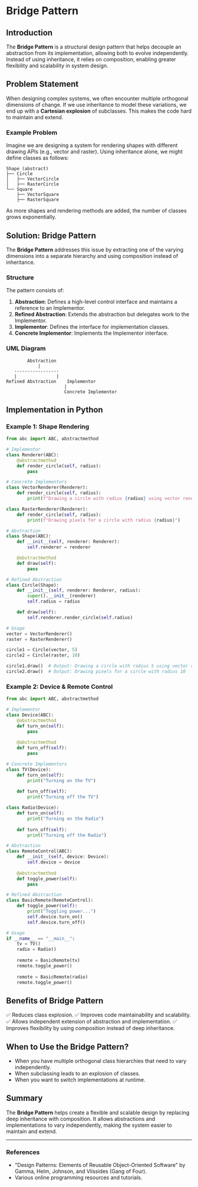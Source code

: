 # Bridge Pattern

## Introduction
The **Bridge Pattern** is a structural design pattern that helps decouple an abstraction from its implementation, allowing both to evolve independently. Instead of using inheritance, it relies on composition, enabling greater flexibility and scalability in system design.

## Problem Statement
When designing complex systems, we often encounter multiple orthogonal dimensions of change. If we use inheritance to model these variations, we end up with a **Cartesian explosion** of subclasses. This makes the code hard to maintain and extend.

### Example Problem
Imagine we are designing a system for rendering shapes with different drawing APIs (e.g., vector and raster). Using inheritance alone, we might define classes as follows:

```
Shape (abstract)
├── Circle
│   ├── VectorCircle
│   ├── RasterCircle
└── Square
    ├── VectorSquare
    ├── RasterSquare
```

As more shapes and rendering methods are added, the number of classes grows exponentially.

## Solution: Bridge Pattern
The **Bridge Pattern** addresses this issue by extracting one of the varying dimensions into a separate hierarchy and using composition instead of inheritance.

### Structure
The pattern consists of:
1. **Abstraction**: Defines a high-level control interface and maintains a reference to an Implementor.
2. **Refined Abstraction**: Extends the abstraction but delegates work to the Implementor.
3. **Implementor**: Defines the interface for implementation classes.
4. **Concrete Implementor**: Implements the Implementor interface.

### UML Diagram
```
        Abstraction
            |
   -----------------
   |               |
Refined Abstraction    Implementor
                      |
                      Concrete Implementor
```

## Implementation in Python

### Example 1: Shape Rendering
```python
from abc import ABC, abstractmethod

# Implementor
class Renderer(ABC):
    @abstractmethod
    def render_circle(self, radius):
        pass

# Concrete Implementors
class VectorRenderer(Renderer):
    def render_circle(self, radius):
        print(f"Drawing a circle with radius {radius} using vector rendering")

class RasterRenderer(Renderer):
    def render_circle(self, radius):
        print(f"Drawing pixels for a circle with radius {radius}")

# Abstraction
class Shape(ABC):
    def __init__(self, renderer: Renderer):
        self.renderer = renderer

    @abstractmethod
    def draw(self):
        pass

# Refined Abstraction
class Circle(Shape):
    def __init__(self, renderer: Renderer, radius):
        super().__init__(renderer)
        self.radius = radius

    def draw(self):
        self.renderer.render_circle(self.radius)

# Usage
vector = VectorRenderer()
raster = RasterRenderer()

circle1 = Circle(vector, 5)
circle2 = Circle(raster, 10)

circle1.draw()  # Output: Drawing a circle with radius 5 using vector rendering
circle2.draw()  # Output: Drawing pixels for a circle with radius 10
```

### Example 2: Device & Remote Control
```python
from abc import ABC, abstractmethod

# Implementor
class Device(ABC):
    @abstractmethod
    def turn_on(self):
        pass
    
    @abstractmethod
    def turn_off(self):
        pass

# Concrete Implementors
class TV(Device):
    def turn_on(self):
        print("Turning on the TV")
    
    def turn_off(self):
        print("Turning off the TV")

class Radio(Device):
    def turn_on(self):
        print("Turning on the Radio")
    
    def turn_off(self):
        print("Turning off the Radio")

# Abstraction
class RemoteControl(ABC):
    def __init__(self, device: Device):
        self.device = device
    
    @abstractmethod
    def toggle_power(self):
        pass

# Refined Abstraction
class BasicRemote(RemoteControl):
    def toggle_power(self):
        print("Toggling power...")
        self.device.turn_on()
        self.device.turn_off()

# Usage
if __name__ == "__main__":
    tv = TV()
    radio = Radio()
    
    remote = BasicRemote(tv)
    remote.toggle_power()
    
    remote = BasicRemote(radio)
    remote.toggle_power()
```

## Benefits of Bridge Pattern
✅ Reduces class explosion.
✅ Improves code maintainability and scalability.
✅ Allows independent extension of abstraction and implementation.
✅ Improves flexibility by using composition instead of deep inheritance.

## When to Use the Bridge Pattern?
- When you have multiple orthogonal class hierarchies that need to vary independently.
- When subclassing leads to an explosion of classes.
- When you want to switch implementations at runtime.

## Summary
The **Bridge Pattern** helps create a flexible and scalable design by replacing deep inheritance with composition. It allows abstractions and implementations to vary independently, making the system easier to maintain and extend.

---
### References
- "Design Patterns: Elements of Reusable Object-Oriented Software" by Gamma, Helm, Johnson, and Vlissides (Gang of Four).
- Various online programming resources and tutorials.
